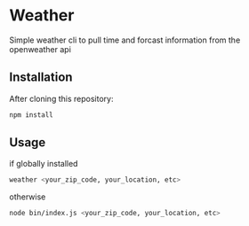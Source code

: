 # Weather

Simple weather cli to pull time and forcast information from the openweather api

## Installation

After cloning this repository:
```bash
npm install
```

## Usage

if globally installed
```bash
weather <your_zip_code, your_location, etc>
```
otherwise
```bash
node bin/index.js <your_zip_code, your_location, etc>
```
